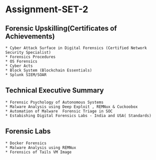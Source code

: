 # Assignment-SET-2
## Forensic Upskilling(Certificates of Achievements)
    * Cyber Attack Surface in Digital Forensics (Certified Network Security Specialist)
    * Forensics Procedures
    * OS Forensics
    * Cyber Acts
    * Block System (Blockchain Essentials)
    * Splunk SIEM/SOAR

## Technical Executive Summary
    * Forensic Psychology of Autonomous Systems
    * Malware Analysis using Deep Exploit , REMNux & Cuckoobox
    * Automation of Malware  Forensic Triage in SOC
    * Estabishing Digital Forensics Labs - India and USA( Standards)
    
## Forensic Labs
    * Docker Forensics
    * Malware Analysis using REMNux
    * Forensics of Tails VM Image
